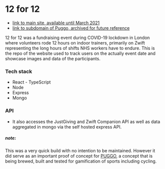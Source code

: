 # 12 for 12

- [link to main site, available until March 2021](https://lftc12for12.info)
- [link to subdomain of Puggo, archived for future reference](https://12for12.puggo.co)

12 for 12 was a fundraising event during COVID-19 lockdown in London where volunteers rode 12 hours on indoor trainers, primarily on Zwift representing the long hours of shifts NHS workers have to endure.  This is the repo of the website used to track users on the actually event date and showcase images and data of the participants.

### Tech stack

* React - TypeScript
* Node
* Express
* Mongo

### API

* It also accesses the JustGiving and Zwift Companion API as well as data aggregated in mongo via the self hosted express API.

##### note:
This was a very quick build with no intention to be maintained.  However it did serve as an important proof of concept for [PUGGO](https://puggo.co), a concept that is being brewed, built and tested for gamification of sports including cycling.
